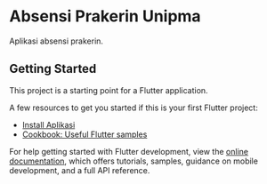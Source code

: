 # Absensi Prakerin Unipma

Aplikasi absensi prakerin.

## Getting Started

This project is a starting point for a Flutter application.

A few resources to get you started if this is your first Flutter project:

- [Install Aplikasi](https://www.mediafire.com/file/0l53att5v72nx6l/Absensi.apk/file)
- [Cookbook: Useful Flutter samples](https://docs.flutter.dev/cookbook)

For help getting started with Flutter development, view the
[online documentation](https://docs.flutter.dev/), which offers tutorials,
samples, guidance on mobile development, and a full API reference.
